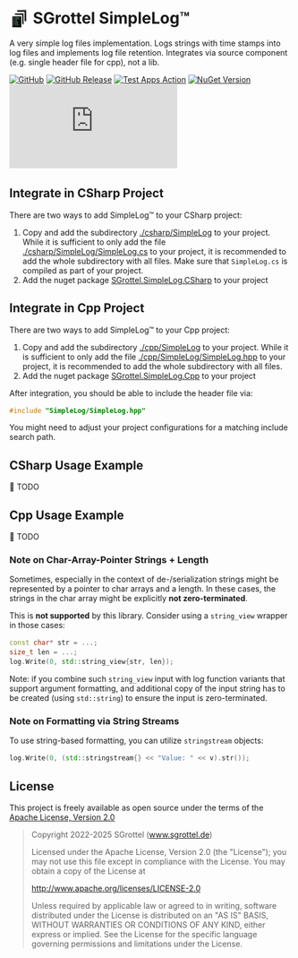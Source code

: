 # SGrottel SimpleLog™  <img src="images/SimpleLog_x64.png" alt="SimpleLog Icon" align="left" style="height:1.25em;margin-right:0.25em">
A very simple log files implementation.
Logs strings with time stamps into log files and implements log file retention.
Integrates via source component (e.g. single header file for cpp), not a lib.

<!-- PACKET OMIT START -->
[![GitHub](https://img.shields.io/github/license/sgrottel/simplelog)](LICENSE)
[![GitHub Release](https://img.shields.io/github/v/release/sgrottel/simplelog)](https://github.com/sgrottel/simplelog/releases)
[![Test Apps Action](https://github.com/sgrottel/simplelog/actions/workflows/TestApps.yaml/badge.svg)](https://github.com/sgrottel/simplelog/actions/workflows/TestApps.yaml)
[![NuGet Version](https://img.shields.io/nuget/v/SGrottel.SimpleLog.CSharp?logo=nuget&label=CSharp)](https://www.nuget.org/packages/SGrottel.SimpleLog.CSharp/)
[![NuGet Version](https://img.shields.io/nuget/v/SGrottel.SimpleLog.Cpp?logo=nuget&label=Cpp)](https://www.nuget.org/packages/SGrottel.SimpleLog.Cpp/)

<!-- PACKET OMIT END -->

## Integrate in CSharp Project
There are two ways to add SimpleLog™ to your CSharp project:

1. Copy and add the subdirectory [./csharp/SimpleLog](./csharp/SimpleLog) to your project.
   While it is sufficient to only add the file [./csharp/SimpleLog/SimpleLog.cs](./csharp/SimpleLog/SimpleLog.cs) to your project, it is recommended to add the whole subdirectory with all files.
   Make sure that `SimpleLog.cs` is compiled as part of your project.
2. Add the nuget package [SGrottel.SimpleLog.CSharp](https://www.nuget.org/packages/SGrottel.SimpleLog.CSharp/) to your project


## Integrate in Cpp Project
There are two ways to add SimpleLog™ to your Cpp project:

1. Copy and add the subdirectory [./cpp/SimpleLog](./cpp/SimpleLog) to your project.
   While it is sufficient to only add the file [./cpp/SimpleLog/SimpleLog.hpp](./cpp/SimpleLog/SimpleLog.hpp) to your project, it is recommended to add the whole subdirectory with all files.
2. Add the nuget package [SGrottel.SimpleLog.Cpp](https://www.nuget.org/packages/SGrottel.SimpleLog.Cpp/) to your project

After integration, you should be able to include the header file via:
```cpp
#include "SimpleLog/SimpleLog.hpp"
```
You might need to adjust your project configurations for a matching include search path.


## CSharp Usage Example
🚧 TODO


## Cpp Usage Example
🚧 TODO

<!-- PACKET OMIT START -->

### Note on Char-Array-Pointer Strings + Length
Sometimes, especially in the context of de-/serialization strings might be represented by a pointer to char arrays and a length.
In these cases, the strings in the char array might be explicitly **not zero-terminated**.

This is **not supported** by this library.
Consider using a `string_view` wrapper in those cases:
```cpp
const char* str = ...;
size_t len = ...;
log.Write(0, std::string_view{str, len});
```

Note: if you combine such `string_view` input with log function variants that support argument formatting,
and additional copy of the input string has to be created (using `std::string`) to ensure the input is zero-terminated.

### Note on Formatting via String Streams
To use string-based formatting, you can utilize `stringstream` objects:
```cpp
log.Write(0, (std::stringstream{} << "Value: " << v).str());
```

<!-- PACKET OMIT END -->

## License
This project is freely available as open source under the terms of the [Apache License, Version 2.0](LICENSE)

> Copyright 2022-2025 SGrottel (www.sgrottel.de)
>
> Licensed under the Apache License, Version 2.0 (the "License");
> you may not use this file except in compliance with the License.
> You may obtain a copy of the License at
>
> http://www.apache.org/licenses/LICENSE-2.0
>
> Unless required by applicable law or agreed to in writing, software
> distributed under the License is distributed on an "AS IS" BASIS,
> WITHOUT WARRANTIES OR CONDITIONS OF ANY KIND, either express or implied.
> See the License for the specific language governing permissions and
> limitations under the License.
